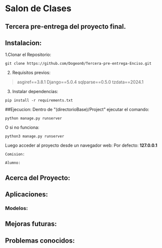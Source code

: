 # Salon de Clases
## Tercera pre-entrega del proyecto final.

## Instalacion:
 1.Clonar el Repositorio:
```
git clone https://github.com/Dogeon0/Tercera-pre-entrega-Enciso.git
```

2. Requisitos previos:
> asgiref==3.8.1
> Django==5.0.4
> sqlparse==0.5.0
> tzdata==2024.1

3. Instalar dependencias:
```
pip install -r requirements.txt
```
##Ejecucion:
Dentro de "(directorioBase)/Project" ejecutar el comando:
```
python manage.py runserver
```
O si no funciona:
```
python3 manage.py runserver
```
Luego acceder al proyecto desde un navegador web:
Por defecto: **127.0.0.1**


    Comision:

    Alumno:

##  Acerca del Proyecto:

##  Aplicaciones:

### Modelos:

##  Mejoras futuras:

## Problemas conocidos:

